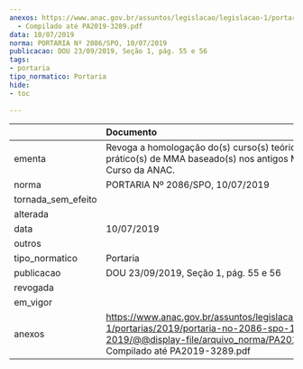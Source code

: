 ```yaml
---
anexos: https://www.anac.gov.br/assuntos/legislacao/legislacao-1/portarias/2019/portaria-no-2086-spo-10-07-2019/@@display-file/arquivo_norma/PA2019-2086
  - Compilado até PA2019-3289.pdf
data: 10/07/2019
norma: PORTARIA Nº 2086/SPO, 10/07/2019
publicacao: DOU 23/09/2019, Seção 1, pág. 55 e 56
tags:
- portaria
tipo_normatico: Portaria
hide: 
- toc 
 
---
```


|                    | Documento                                                                                                                                                                        |
|:-------------------|:---------------------------------------------------------------------------------------------------------------------------------------------------------------------------------|
| ementa             | Revoga a homologação do(s) curso(s) teórico(s) e prático(s) de MMA baseado(s) nos antigos Manuais de Curso da ANAC.                                                              |
| norma              | PORTARIA Nº 2086/SPO, 10/07/2019                                                                                                                                                 |
| tornada_sem_efeito |                                                                                                                                                                                  |
| alterada           |                                                                                                                                                                                  |
| data               | 10/07/2019                                                                                                                                                                       |
| outros             |                                                                                                                                                                                  |
| tipo_normatico     | Portaria                                                                                                                                                                         |
| publicacao         | DOU 23/09/2019, Seção 1, pág. 55 e 56                                                                                                                                            |
| revogada           |                                                                                                                                                                                  |
| em_vigor           |                                                                                                                                                                                  |
| anexos             | https://www.anac.gov.br/assuntos/legislacao/legislacao-1/portarias/2019/portaria-no-2086-spo-10-07-2019/@@display-file/arquivo_norma/PA2019-2086 - Compilado até PA2019-3289.pdf |